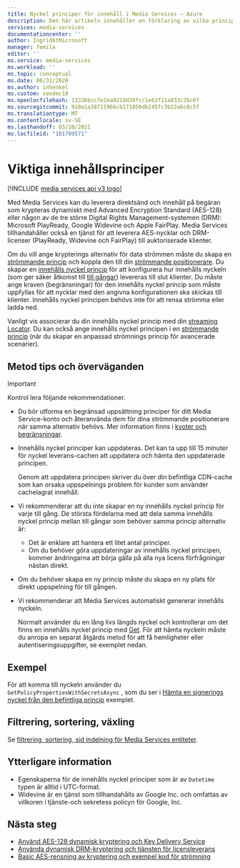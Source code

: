 ```yaml
---
title: Nyckel principer för innehåll i Media Services – Azure
description: Den här artikeln innehåller en förklaring av vilka principer för innehålls nycklar som är och hur de används av Azure Media Services.
services: media-services
documentationcenter: ''
author: IngridAtMicrosoft
manager: femila
editor: ''
ms.service: media-services
ms.workload: ''
ms.topic: conceptual
ms.date: 08/31/2020
ms.author: inhenkel
ms.custom: seodec18
ms.openlocfilehash: 1333bbcc7e2ea9219d28fcc1e63f21a833c2bc6f
ms.sourcegitcommit: 910a1a38711966cb171050db245fc3b22abc8c5f
ms.translationtype: MT
ms.contentlocale: sv-SE
ms.lasthandoff: 03/20/2021
ms.locfileid: "101709571"
---
```

# <a name="content-key-policies"></a>Viktiga innehållsprinciper

[!INCLUDE [media services api v3 logo](./includes/v3-hr.md)]

Med Media Services kan du leverera direktsänd och innehåll på begäran som krypteras dynamiskt med Advanced Encryption Standard (AES-128) eller någon av de tre större Digital Rights Management-systemen (DRM): Microsoft PlayReady, Google Widevine och Apple FairPlay. Media Services tillhandahåller också en tjänst för att leverera AES-nycklar och DRM-licenser (PlayReady, Widevine och FairPlay) till auktoriserade klienter. 

Om du vill ange krypterings alternativ för data strömmen måste du skapa en [strömmande princip](streaming-policy-concept.md) och koppla den till din [strömmande positionerare](streaming-locators-concept.md). Du skapar en [innehålls nyckel princip](/rest/api/media/contentkeypolicies) för att konfigurera hur innehålls nyckeln (som ger säker åtkomst till [till gångar](assets-concept.md)) levereras till slut klienter. Du måste ange kraven (begränsningar) för den innehålls nyckel princip som måste uppfyllas för att nycklar med den angivna konfigurationen ska skickas till klienter. Innehålls nyckel principen behövs inte för att rensa strömma eller ladda ned. 

Vanligt vis associerar du din innehålls nyckel princip med din [streaming Locator](streaming-locators-concept.md). Du kan också ange innehålls nyckel principen i en [strömmande princip](streaming-policy-concept.md) (när du skapar en anpassad strömnings princip för avancerade scenarier). 

## <a name="best-practices-and-considerations"></a>Metod tips och överväganden

> [!IMPORTANT]
> Kontrol lera följande rekommendationer.

* Du bör utforma en begränsad uppsättning principer för ditt Media Service-konto och återanvända dem för dina strömmande positionerare när samma alternativ behövs. Mer information finns i [kvoter och begränsningar](limits-quotas-constraints.md).
* Innehålls nyckel principer kan uppdateras. Det kan ta upp till 15 minuter för nyckel leverans-cachen att uppdatera och hämta den uppdaterade principen. 

   Genom att uppdatera principen skriver du över din befintliga CDN-cache som kan orsaka uppspelnings problem för kunder som använder cachelagrat innehåll.  
* Vi rekommenderar att du inte skapar en ny innehålls nyckel princip för varje till gång. De största fördelarna med att dela samma innehålls nyckel princip mellan till gångar som behöver samma princip alternativ är:
   
   * Det är enklare att hantera ett litet antal principer.
   * Om du behöver göra uppdateringar av innehålls nyckel principen, kommer ändringarna att börja gälla på alla nya licens förfrågningar nästan direkt.
* Om du behöver skapa en ny princip måste du skapa en ny plats för direkt uppspelning för till gången.
* Vi rekommenderar att Media Services automatiskt genererar innehålls nyckeln. 

   Normalt använder du en lång livs längds nyckel och kontrollerar om det finns en innehålls nyckel princip med [Get](/rest/api/media/contentkeypolicies/get). För att hämta nyckeln måste du anropa en separat åtgärds metod för att få hemligheter eller autentiseringsuppgifter, se exemplet nedan.

## <a name="example"></a>Exempel

För att komma till nyckeln använder du `GetPolicyPropertiesWithSecretsAsync` , som du ser i [Hämta en signerings nyckel från den befintliga princip](get-content-key-policy-dotnet-howto.md#get-contentkeypolicy-with-secrets) exemplet.

## <a name="filtering-ordering-paging"></a>Filtrering, sortering, växling

Se [filtrering, sortering, sid indelning för Media Services entiteter](entities-overview.md).

## <a name="additional-notes"></a>Ytterligare information

* Egenskaperna för de innehålls nyckel principer som är av `Datetime` typen är alltid i UTC-format.
* Widevine är en tjänst som tillhandahålls av Google Inc. och omfattas av villkoren i tjänste-och sekretess policyn för Google, Inc.

## <a name="next-steps"></a>Nästa steg

* [Använd AES-128 dynamisk kryptering och Key Delivery Service](protect-with-aes128.md)
* [Använda dynamisk DRM-kryptering och tjänsten för licensleverans](protect-with-drm.md)
* [Basic AES-rensning av kryptering och exempel kod för strömning](https://github.com/Azure-Samples/media-services-v3-dotnet/tree/main/ContentProtection/BasicAESClearKey)
